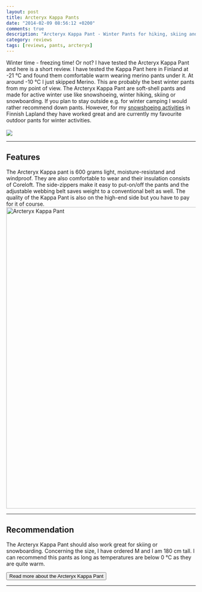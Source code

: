 ```yaml
---
layout: post
title: Arcteryx Kappa Pants
date: "2014-02-09 08:56:12 +0200"
comments: true
description: "Arcteryx Kappa Pant - Winter Pants for hiking, skiing and snowboarding"
category: reviews
tags: [reviews, pants, arcteryx]
---
```

Winter time - freezing time! Or not? I have tested the Arcteryx Kappa Pant and here is a short review. I have tested the Kappa Pant here in Finland at -21 °C and found them comfortable warm wearing merino pants under it. At around -10 °C I just skipped Merino. This are probably the best winter pants from my point of view. The Arcteryx Kappa Pant are soft-shell pants and made for active winter use like snowshoeing, winter hiking, skiing or snowboarding. If you plan to stay outside e.g. for winter camping I would rather recommend down pants. However, for my <a href="http://www.hikeventures.com/snowshoeing-and-skiing-in-urho-kekkonen-national-park-and-Saariselka/" target="_self">snowshoeing activities</a>  in Finnish Lapland they have worked great and are currently my favourite outdoor pants for winter activities.<br><br>
<img src="http://farm8.staticflickr.com/7394/12133742174_d29c6f740e_c.jpg">

---

## Features
The Arcteryx Kappa pant is 600 grams light, moisture-resistand and windproof. They are also comfortable to wear and their insulation consists of Coreloft. The side-zippers make it easy to put-on/off the pants and the adjustable webbing belt saves weight to a conventional belt as well. The quality of the Kappa Pant is also on the high-end side but you have to pay for it of course.
<img src="http://farm3.staticflickr.com/2882/12133360105_becc09d986_c.jpg" width="534" height="800" alt="Arcteryx Kappa Pant">

---

## Recommendation
The Arcteryx Kappa Pant should also work great for skiing or snowboarding. Concerning the size, I have ordered M and I am 180 cm tall. I can recommend this pants as long as temperatures are below 0 °C as they are quite warm.

<a href="http://www.moosejaw.com/moosejaw/shop/product_Arcteryx-Men-s-Kappa-Pant_10193118_10208_10000001_-1_"><button type="button" class="btn btn-danger">Read more about the Arcteryx Kappa Pant</button></a>

---

<script type="text/javascript">
amzn_assoc_placement = "adunit0";
amzn_assoc_search_bar = "false";
amzn_assoc_tracking_id = "hikeve-20";
amzn_assoc_search_bar_position = "top";
amzn_assoc_ad_mode = "search";
amzn_assoc_ad_type = "smart";
amzn_assoc_marketplace = "amazon";
amzn_assoc_region = "US";
amzn_assoc_title = "Winter Pant Suggestions";
amzn_assoc_default_search_phrase = "arcteryx winter pants";
amzn_assoc_default_category = "All";
amzn_assoc_linkid = "d0f44bf67133aaf87e8a18d1fe87ceb7";
</script>
<script src="//z-na.amazon-adsystem.com/widgets/onejs?MarketPlace=US"></script>
